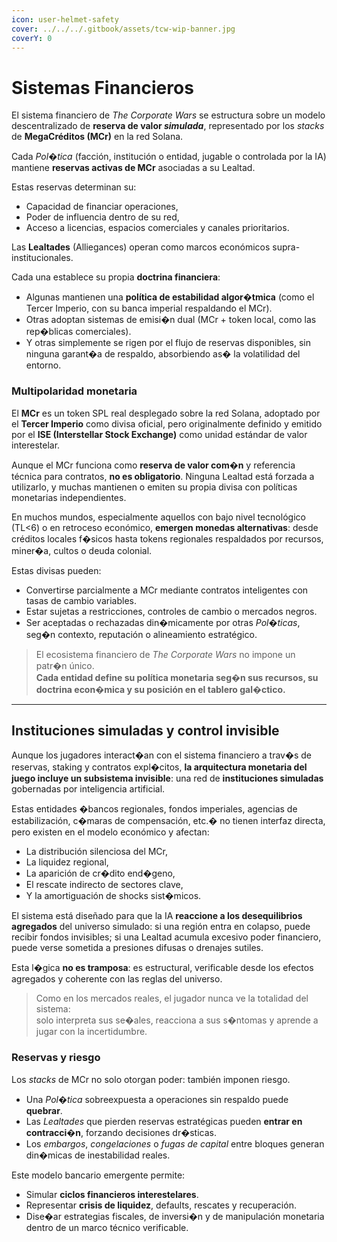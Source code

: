 ```yaml
---
icon: user-helmet-safety
cover: ../../../.gitbook/assets/tcw-wip-banner.jpg
coverY: 0
---
```


# Sistemas Financieros

El sistema financiero de _The Corporate Wars_ se estructura sobre un modelo descentralizado de **reserva de valor&#x20;**_**simulada**_, representado por los _stacks_ de **MegaCréditos (MCr)** en la red Solana.

Cada _Pol�tica_ (facción, institución o entidad, jugable o controlada por la IA) mantiene **reservas activas de MCr** asociadas a su Lealtad.

Estas reservas determinan su:

* Capacidad de financiar operaciones,
* Poder de influencia dentro de su red,
* Acceso a licencias, espacios comerciales y canales prioritarios.

Las **Lealtades** (Alliegances) operan como marcos económicos supra-institucionales.

Cada una establece su propia **doctrina financiera**:

* Algunas mantienen una **política de estabilidad algor�tmica** (como el Tercer Imperio, con su banca imperial respaldando el MCr).
* Otras adoptan sistemas de emisi�n dual (MCr + token local, como las rep�blicas comerciales).
* Y otras simplemente se rigen por el flujo de reservas disponibles, sin ninguna garant�a de respaldo, absorbiendo as� la volatilidad del entorno.

### Multipolaridad monetaria

El **MCr** es un token SPL real desplegado sobre la red Solana, adoptado por el **Tercer Imperio** como divisa oficial, pero originalmente definido y emitido por el **ISE (Interstellar Stock Exchange)** como unidad estándar de valor interestelar.

Aunque el MCr funciona como **reserva de valor com�n** y referencia técnica para contratos, **no es obligatorio**. Ninguna Lealtad está forzada a utilizarlo, y muchas mantienen o emiten su propia divisa con políticas monetarias independientes.

En muchos mundos, especialmente aquellos con bajo nivel tecnológico (TL<6) o en retroceso económico, **emergen monedas alternativas**: desde créditos locales f�sicos hasta tokens regionales respaldados por recursos, miner�a, cultos o deuda colonial.

Estas divisas pueden:

* Convertirse parcialmente a MCr mediante contratos inteligentes con tasas de cambio variables.
* Estar sujetas a restricciones, controles de cambio o mercados negros.
* Ser aceptadas o rechazadas din�micamente por otras _Pol�ticas_, seg�n contexto, reputación o alineamiento estratégico.

> El ecosistema financiero de _The Corporate Wars_ no impone un patr�n único.\
> **Cada entidad define su política monetaria seg�n sus recursos, su doctrina econ�mica y su posición en el tablero gal�ctico.**

***

## Instituciones simuladas y control invisible

Aunque los jugadores interact�an con el sistema financiero a trav�s de reservas, staking y contratos expl�citos, **la arquitectura monetaria del juego incluye un subsistema invisible**: una red de **instituciones simuladas** gobernadas por inteligencia artificial.

Estas entidades �bancos regionales, fondos imperiales, agencias de estabilización, c�maras de compensación, etc.� no tienen interfaz directa, pero existen en el modelo económico y afectan:

* La distribución silenciosa del MCr,
* La liquidez regional,
* La aparición de cr�dito end�geno,
* El rescate indirecto de sectores clave,
* Y la amortiguación de shocks sist�micos.

El sistema está diseñado para que la IA **reaccione a los desequilibrios agregados** del universo simulado: si una región entra en colapso, puede recibir fondos invisibles; si una Lealtad acumula excesivo poder financiero, puede verse sometida a presiones difusas o drenajes sutiles.

Esta l�gica **no es tramposa**: es estructural, verificable desde los efectos agregados y coherente con las reglas del universo.

> Como en los mercados reales, el jugador nunca ve la totalidad del sistema:\
> solo interpreta sus se�ales, reacciona a sus s�ntomas y aprende a jugar con la incertidumbre.

### Reservas y riesgo

Los _stacks_ de MCr no solo otorgan poder: también imponen riesgo.

* Una _Pol�tica_ sobreexpuesta a operaciones sin respaldo puede **quebrar**.
* Las _Lealtades_ que pierden reservas estratégicas pueden **entrar en contracci�n**, forzando decisiones dr�sticas.
* Los _embargos_, _congelaciones_ o _fugas de capital_ entre bloques generan din�micas de inestabilidad reales.

Este modelo bancario emergente permite:

* Simular **ciclos financieros interestelares**.
* Representar **crisis de liquidez**, defaults, rescates y recuperación.
* Dise�ar estrategias fiscales, de inversi�n y de manipulación monetaria dentro de un marco técnico verificable.

